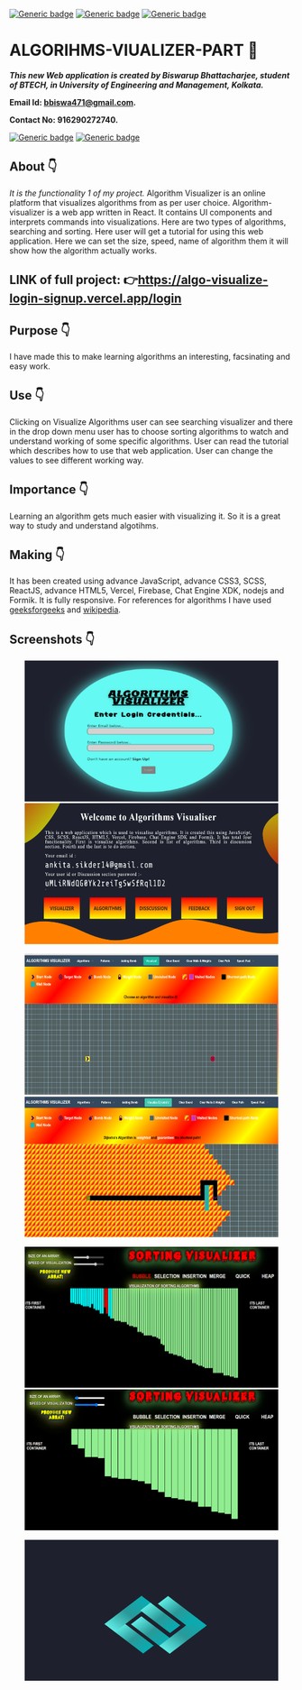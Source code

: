 [![Generic badge](https://img.shields.io/badge/advance-html5-red)](https://shields.io/) [![Generic badge](https://img.shields.io/badge/advance-css3-green)](https://shields.io/) [![Generic badge](https://img.shields.io/badge/advance-javascript-yellow)](https://shields.io/)

# ALGORIHMS-VIUALIZER-PART :star_struck:

***This new Web application is created by Biswarup Bhattacharjee, student of BTECH, in University of Engineering and Management, Kolkata.***

**Email Id: bbiswa471@gmail.com.** 

**Contact No: 916290272740.** 

[![Generic badge](https://img.shields.io/badge/contact%20me-facebook-blue)](https://www.facebook.com/biswarup.bhattacharjee.5811) [![Generic badge](https://img.shields.io/badge/visit%20my%20projects%20-github-brightgreen)](https://github.com/biswa2210)

## About :point_down: 
*It is the functionality 1 of my project.* Algorithm Visualizer is an online platform that visualizes algorithms from as per user choice. Algorithm-visualizer is a web app written in React. It contains UI components and interprets commands into visualizations. Here are two types of algorithms, searching and sorting. Here user will get a tutorial for using this web application. Here we can set the size, speed, name of algorithm them it will show how the algorithm actually works.
## LINK of full project: :point_right:https://algo-visualize-login-signup.vercel.app/login
## Purpose :point_down:
I have made this to make learning algorithms an interesting, facsinating and easy work. 
## Use :point_down:
Clicking on Visualize Algorithms user can see searching visualizer and there in the drop down menu user has to choose sorting algorithms to watch and understand working of some specific algorithms. User can read the tutorial which describes how to use that web application. User can change the values to see different working way.
## Importance :point_down:
 Learning an algorithm gets much easier with visualizing it. So it is a great way to study and understand algotihms.
## Making :point_down:
It has been created using advance JavaScript, advance CSS3, SCSS, ReactJS, advance HTML5, Vercel, Firebase, Chat Engine XDK, nodejs and Formik. It is fully responsive. For references for algorithms I have used [geeksforgeeks](https://www.geeksforgeeks.org/) and [wikipedia](https://www.wikipedia.org/). 
## Screenshots :point_down: 
<div align="center">
<img src="s1.PNG" width="450" height= "250"> <img src="s2.PNG" width="450" height= "250">

<img src="s3.PNG" width="450" height= "250"> <img src="s4.PNG" width="450" height= "250">

<img src="s5.PNG" width="450" height= "250"> <img src="s6.PNG" width="450" height= "250">

 <img src="s16.PNG" width="450" height= "250">
 </div>
